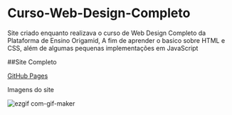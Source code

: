 ﻿# Curso-Web-Design-Completo
 
 Site criado enquanto realizava o curso de Web Design Completo da Plataforma de Ensino Origamid, A fim de aprender o basico sobre HTML e CSS, além de algumas pequenas implementações em JavaScript

﻿##Site Completo

[GitHub Pages](https://joaostavares.github.io/Curso-Web-Design-Completo/)

Imagens do site

![ezgif com-gif-maker](https://user-images.githubusercontent.com/65142565/124371689-a9457180-dc5a-11eb-9e08-e4df5284a52c.gif)
